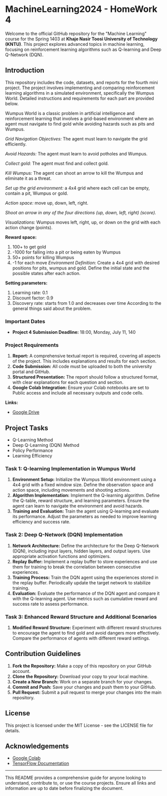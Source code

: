 # MachineLearning2024 - HomeWork 4
Welcome to the official GitHub repository for the "Machine Learning" course for the Spring 1403 at **Khaje Nasir Toosi University of Technology (KNTU)**. This project explores advanced topics in machine learning, focusing on reinforcement learning algorithms such as Q-learning and Deep Q-Network (DQN).
## Introduction
This repository includes the code, datasets, and reports for the fourth mini project. The project involves implementing and comparing reinforcement learning algorithms in a simulated environment, specifically the Wumpus World. Detailed instructions and requirements for each part are provided below.

Wumpus World is a classic problem in artificial intelligence and reinforcement learning that involves a grid-based environment where an agent must navigate to find gold while avoiding hazards such as pits and Wumpus.

*Grid Navigation Objectives:* The agent must learn to navigate the grid efficiently.

*Avoid Hazards:* The agent must learn to avoid potholes and Wumpus.

*Collect gold:* The agent must find and collect gold.

*Kill Wumpus:* The agent can shoot an arrow to kill the Wumpus and eliminate it as a threat.

*Set up the grid environment:* a 4x4 grid where each cell can be empty, contain a pit, Wumpus or gold.

*Action space:* move up, down, left, right.

*Shoot an arrow in any of the four directions (up, down, left, right) (score).*

*Visualizations:* Wumpus moves left, right, up, or down on the grid with each action change (points).

**Reward space:**

1. 100+ to get gold
2. -1000 for falling into a pit or being eaten by Wumpus
3. 50+ points for killing Wumpus
4. -1 for each move
*Environment Definition:* Create a 4x4 grid with desired positions for pits, wumpus and gold. Define the initial state and the possible states after each action.

**Setting parameters:**

1. Learning rate: 0.1
2. Discount factor: 0.9
3. Discovery rate: starts from 1.0 and decreases over time According to the general things said about the problem.

### Important Dates
- **Project 4 Submission Deadline:** 18:00, Monday, July 11, 140

### Project Requirements
1. **Report:** A comprehensive textual report is required, covering all aspects of the project. This includes explanations and results for each section.
2. **Code Submission:** All code must be uploaded to both the university portal and GitHub.
3. **Structured Presentation:** The report should follow a structured format, with clear explanations for each question and section.
4. **Google Colab Integration:** Ensure your Colab notebooks are set to Public access and include all necessary outputs and code cells.

**Links:**
- [Google Drive](https://drive.google.com/drive/folders/147v_LVsJreU_Pg6KVc4gar_UjFSXKEP7)

## Project Tasks
- Q-Learning Method
- Deep Q-Learning (DQN) Method
- Policy Performance
- Learning Efficiency
### Task 1: Q-learning Implementation in Wumpus World
1. **Environment Setup:** Initialize the Wumpus World environment using a 4x4 grid with a fixed window size. Define the observation space and action space, including movements and shooting actions.
2. **Algorithm Implementation:** Implement the Q-learning algorithm. Define the Q-table, reward structure, and learning parameters. Ensure the agent can learn to navigate the environment and avoid hazards.
3. **Training and Evaluation:** Train the agent using Q-learning and evaluate its performance. Adjust the parameters as needed to improve learning efficiency and success rate.
### Task 2: Deep Q-Network (DQN) Implementation
1. **Network Architecture:** Define the architecture for the Deep Q-Network (DQN), including input layers, hidden layers, and output layers. Use appropriate activation functions and optimizers.
2. **Replay Buffer:** Implement a replay buffer to store experiences and use them for training to break the correlation between consecutive experiences.
3. **Training Process:** Train the DQN agent using the experiences stored in the replay buffer. Periodically update the target network to stabilize training.
4. **Evaluation:** Evaluate the performance of the DQN agent and compare it with the Q-learning agent. Use metrics such as cumulative reward and success rate to assess performance.
### Task 3: Enhanced Reward Structure and Additional Scenarios
1. **Modified Reward Structure:** Experiment with different reward structures to encourage the agent to find gold and avoid dangers more effectively. Compare the performance of agents with different reward settings.

## Contribution Guidelines
1. **Fork the Repository:** Make a copy of this repository on your GitHub account.
2. **Clone the Repository:** Download your copy to your local machine.
3. **Create a New Branch:** Work on a separate branch for your changes.
4. **Commit and Push:** Save your changes and push them to your GitHub.
5. **Pull Request:** Submit a pull request to merge your changes into the main repository.

## License
This project is licensed under the MIT License - see the LICENSE file for details.

## Acknowledgements
- [Google Colab](https://colab.research.google.com/)
- [TensorFlow Documentation](https://www.tensorflow.org/)

***
This README provides a comprehensive guide for anyone looking to understand, contribute to, or use the course projects. Ensure all links and information are up to date before finalizing the document.
